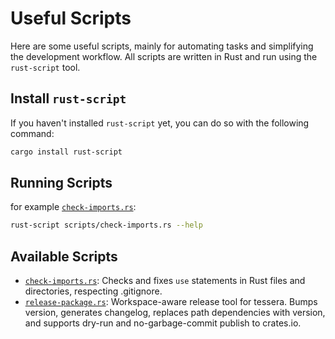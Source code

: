 # Useful Scripts

Here are some useful scripts, mainly for automating tasks and simplifying the development workflow.
All scripts are written in Rust and run using the `rust-script` tool.

## Install `rust-script`

If you haven't installed `rust-script` yet, you can do so with the following command:

```bash
cargo install rust-script
```

## Running Scripts

for example [`check-imports.rs`](check-imports.rs):

```bash
rust-script scripts/check-imports.rs --help
```

## Available Scripts

- [`check-imports.rs`](check-imports.rs): Checks and fixes `use` statements in Rust files and directories, respecting .gitignore.
- [`release-package.rs`](release-package.rs): Workspace-aware release tool for tessera. Bumps version, generates changelog, replaces path dependencies with version, and supports dry-run and no-garbage-commit publish to crates.io.

